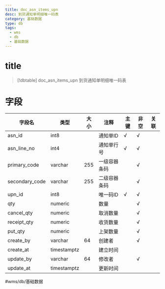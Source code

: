 ```yaml
---
title: doc_asn_items_upn
desc: 到货通知单明细唯一码表
category: 基础数据
type: db
tags:
  - wms
  - db
  - 基础数据
---
```


# title
>[!dbtable] doc_asn_items_upn
> 到货通知单明细唯一码表

# 字段
| 字段名 | 类型 | 大小 | 注释 | 主键 | 非空 | 关联 |
| --- | --- | --- | --- | --- | --- | --- |
| asn_id | int8 |  | 通知单ID | √ | √ |  |
| asn_line_no | int4 |  | 通知单行号 | √ | √ |  |
| primary_code | varchar | 255 | 一级容器条码 |  | √ |  |
| secondary_code | varchar | 255 | 二级容器条码 |  | √ |  |
| upn_id | int8 |  | 唯一码ID | √ | √ |  |
| qty | numeric |  | 数量 |  | √ |  |
| cancel_qty | numeric |  | 取消数量 |  | √ |  |
| receipt_qty | numeric |  | 收货数量 |  | √ |  |
| put_qty | numeric |  | 上架数量 |  | √ |  |
| create_by | varchar | 64 | 创建者 |  | √ |  |
| create_at | timestamptz |  | 建立时间 |  |  |  |
| update_by | varchar | 64 | 修改者 |  | √ |  |
| update_at | timestamptz |  | 更新时间 |  |  |  |
#wms/db/基础数据

